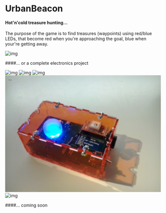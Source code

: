 # UrbanBeacon
#### Hot'n'cold treasure hunting...

The purpose of the game is to find treasures (waypoints) using red/blue LEDs, that become red when you're approaching the goal, blue when your're getting away.

![img](PCBv1_3d.png)

####... or a complete electronics project

![img](PCBv1_route.png)
![img](leds.png)
![img](pic32.png)
![img](boitier.jpg)
![img](labelec.jpg)

####... coming soon
